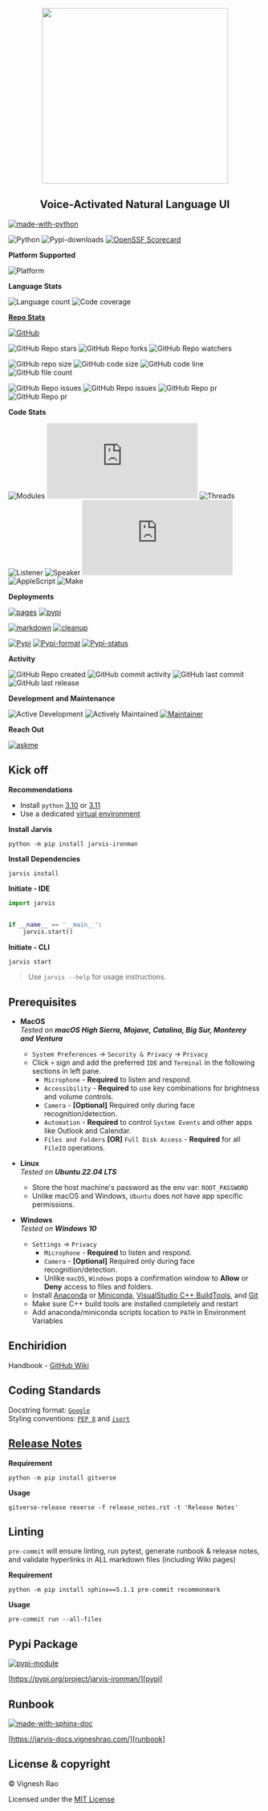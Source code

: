 <p align="center" style="text-align: center">
  <img src="https://thevickypedia.github.io/open-source/images/logo/jarvis.png" width="371px" height="350px">
</p>
<h2 align="center">Voice-Activated Natural Language UI</h2>

[![made-with-python][label-python]][python]

![Python][label-pyversion]
![Pypi-downloads][label-pypi-downloads]
[![OpenSSF Scorecard](https://api.securityscorecards.dev/projects/github.com/thevickypedia/Jarvis/badge)](https://securityscorecards.dev/viewer/?uri=github.com/thevickypedia/Jarvis)

**Platform Supported**

![Platform][label-platform]

**Language Stats**

![Language count][label-language-ct]
![Code coverage][label-code-coverage]

**[Repo Stats][repo]**

[![GitHub][label-license]][license]

![GitHub Repo stars][label-stars]
![GitHub Repo forks][label-forks]
![GitHub Repo watchers][label-watchers]

![GitHub repo size][label-repo-size]
![GitHub code size][label-code-size]
![GitHub code line][label-code-line]
![GitHub file count][label-file-count]

![GitHub Repo issues][label-issues-closed]
![GitHub Repo issues][label-issues-raw]
![GitHub Repo pr][label-pr-closed]
![GitHub Repo pr][label-pr-raw]

**Code Stats**

<!-- todo: self-host a code analyzer
![GitHub file count][label-file-count]
![GitHub lines of code][label-line-of-code]
-->

![Modules][label-stats-Modules]
![Python][label-stats-Python]
![Threads][label-stats-Threads]
![Listener][label-stats-Listener]
![Speaker][label-stats-Speaker]
![Bash][label-stats-Bash]
![AppleScript][label-stats-AppleScript]
![Make][label-stats-Make]

**Deployments**

[![pages][label-actions-pages]][gha_pages]
[![pypi][label-actions-pypi]][gha_pypi]

[![markdown][label-actions-markdown]][gha_md_valid]
[![cleanup][label-actions-cleanup]][gha_cleanup]

[![Pypi][label-pypi]][pypi]
[![Pypi-format][label-pypi-format]][pypi-files]
[![Pypi-status][label-pypi-status]][pypi]

**Activity**

![GitHub Repo created][label-github-repo-created]
![GitHub commit activity][label-github-commit-activity]
![GitHub last commit][label-github-last-commit]
![GitHub last release][label-github-last-release]

**Development and Maintenance**

![Active Development][label-active-development]
![Actively Maintained][label-actively-maintained]
[![Maintainer][label-maintainer]][webpage]

**Reach Out**

[![askme][label-askme]][webpage_contact]

## Kick off

**Recommendations**

- Install `python` [3.10] or [3.11]
- Use a dedicated [virtual environment]

**Install Jarvis**
```shell
python -m pip install jarvis-ironman
```

**Install Dependencies**
```shell
jarvis install
```

**Initiate - IDE**
```python
import jarvis


if __name__ == '__main__':
    jarvis.start()
```

**Initiate - CLI**
```shell
jarvis start
```

> Use `jarvis --help` for usage instructions.

## Prerequisites
   - **MacOS** <br> _Tested on **macOS High Sierra, Mojave, Catalina, Big Sur, Monterey and Ventura**_
     - `System Preferences` → `Security & Privacy` → `Privacy`
     - Click `+` sign and add the preferred `IDE` and `Terminal` in the following sections in left pane.
       - `Microphone` - **Required** to listen and respond.
       - `Accessibility` - **Required** to use key combinations for brightness and volume controls.
       - `Camera` - **[Optional]** Required only during face recognition/detection.
       - `Automation` - **Required** to control `System Events` and other apps like Outlook and Calendar.
       - `Files and Folders` **[OR]** `Full Disk Access` - **Required** for all `FileIO` operations.

   - **Linux** <br> _Tested on **Ubuntu 22.04 LTS**_
     - Store the host machine's password as the env var: `ROOT_PASSWORD`
     - Unlike macOS and Windows, `Ubuntu` does not have app specific permissions.

   - **Windows** <br> _Tested on **Windows 10**_
     - `Settings` → `Privacy`
       - `Microphone` - **Required** to listen and respond.
       - `Camera` - **[Optional]** Required only during face recognition/detection.
       - Unlike `macOS`, `Windows` pops a confirmation window to **Allow** or **Deny** access to files and folders.
     - Install [Anaconda] or [Miniconda], [VisualStudio C++ BuildTools][vcpp], and [Git][git-cli]
     - Make sure C++ build tools are installed completely and restart
     - Add anaconda/miniconda scripts location to `PATH` in Environment Variables

## Enchiridion
Handbook - [GitHub Wiki][wiki]

## Coding Standards
Docstring format: [`Google`][google-docs] <br>
Styling conventions: [`PEP 8`][pep8] and [`isort`][isort]

## [Release Notes][release-notes]
**Requirement**
```shell
python -m pip install gitverse
```

**Usage**
```shell
gitverse-release reverse -f release_notes.rst -t 'Release Notes'
```

## Linting
`pre-commit` will ensure linting, run pytest, generate runbook & release notes, and validate hyperlinks in ALL
markdown files (including Wiki pages)

**Requirement**
```shell
python -m pip install sphinx==5.1.1 pre-commit recommonmark
```

**Usage**
```shell
pre-commit run --all-files
```

## Pypi Package
[![pypi-module](https://img.shields.io/badge/Software%20Repository-pypi-1f425f.svg)][pypi-repo]

[https://pypi.org/project/jarvis-ironman/][pypi]

## Runbook
[![made-with-sphinx-doc](https://img.shields.io/badge/Code%20Docs-Sphinx-1f425f.svg)][sphinx]

[https://jarvis-docs.vigneshrao.com/][runbook]

## License & copyright

&copy; Vignesh Rao

Licensed under the [MIT License][license]

[python]: https://python.org
[3.10]: https://docs.python.org/3/whatsnew/3.10.html
[3.11]: https://docs.python.org/3/whatsnew/3.11.html
[virtual environment]: https://docs.python.org/3/tutorial/venv.html
[PyCharm]: https://www.jetbrains.com/pycharm/
[VSCode]: https://code.visualstudio.com/download
[repo]: https://api.github.com/repos/thevickypedia/Jarvis
[license]: https://github.com/thevickypedia/Jarvis/blob/master/LICENSE
[pypi]: https://pypi.org/project/jarvis-ironman
[pypi-files]: https://pypi.org/project/jarvis-ironman/#files
[pypi-repo]: https://packaging.python.org/tutorials/packaging-projects/
[wiki]: https://github.com/thevickypedia/Jarvis/wiki
[release-notes]: https://github.com/thevickypedia/Jarvis/blob/master/release_notes.rst
[gha_pages]: https://github.com/thevickypedia/Jarvis/actions/workflows/pages/pages-build-deployment
[gha_pypi]: https://github.com/thevickypedia/Jarvis/actions/workflows/python-publish.yml
[gha_md_valid]: https://github.com/thevickypedia/Jarvis/actions/workflows/markdown.yml
[gha_cleanup]: https://github.com/thevickypedia/Jarvis/actions/workflows/cleanup.yml
[webpage]: https://vigneshrao.com/
[webpage_contact]: https://vigneshrao.com/contact
[Anaconda]: https://docs.conda.io/projects/conda/en/latest/user-guide/install/
[Miniconda]: https://docs.conda.io/en/latest/miniconda.html#windows-installers
[vcpp]: https://visualstudio.microsoft.com/visual-cpp-build-tools/
[git-cli]: https://git-scm.com/download/win/
[google-docs]: https://google.github.io/styleguide/pyguide.html#38-comments-and-docstrings
[pep8]: https://www.python.org/dev/peps/pep-0008/
[isort]: https://pycqa.github.io/isort/
[sphinx]: https://www.sphinx-doc.org/en/master/man/sphinx-autogen.html
[runbook]: https://jarvis-docs.vigneshrao.com/

<!-- labels -->

[label-python]: https://img.shields.io/badge/Made%20with-Python-blue?style=for-the-badge&logo=Python
[label-pyversion]: https://img.shields.io/badge/python-3.10%20%7C%203.11-orange
[label-pypi-downloads]: https://img.shields.io/pypi/dm/jarvis-ironman
[label-platform]: https://img.shields.io/badge/Platform-Linux|macOS|Windows-1f425f.svg

[label-language-ct]: https://img.shields.io/github/languages/count/thevickypedia/Jarvis
[label-code-coverage]: https://img.shields.io/github/languages/top/thevickypedia/Jarvis

[label-license]: https://img.shields.io/github/license/thevickypedia/Jarvis

[label-stars]: https://img.shields.io/github/stars/thevickypedia/Jarvis
[label-forks]: https://img.shields.io/github/forks/thevickypedia/Jarvis
[label-watchers]: https://img.shields.io/github/watchers/thevickypedia/Jarvis

[label-repo-size]: https://img.shields.io/github/repo-size/thevickypedia/Jarvis
[label-code-size]: https://img.shields.io/github/languages/code-size/thevickypedia/Jarvis
[label-code-line]: http://jarvis.vigneshrao.com/line-count?badge=true
[label-file-count]: http://jarvis.vigneshrao.com/file-count?badge=true

[label-issues-closed]: https://img.shields.io/github/issues-closed-raw/thevickypedia/Jarvis
[label-issues-raw]: https://img.shields.io/github/issues-raw/thevickypedia/Jarvis
[label-pr-closed]: https://img.shields.io/github/issues-pr-closed-raw/thevickypedia/Jarvis
[label-pr-raw]: https://img.shields.io/github/issues-pr-raw/thevickypedia/Jarvis

[label-file-count]: https://tokei.rs/b1/github/thevickypedia/Jarvis?category=files
[label-line-of-code]: https://tokei.rs/b1/github/thevickypedia/Jarvis?category=code

[label-stats-Modules]: https://img.shields.io/github/search/thevickypedia/Jarvis/module
[label-stats-Python]: https://img.shields.io/github/search/thevickypedia/Jarvis/.py
[label-stats-Threads]: https://img.shields.io/github/search/thevickypedia/Jarvis/thread
[label-stats-Listener]: https://img.shields.io/github/search/thevickypedia/Jarvis/listener
[label-stats-Speaker]: https://img.shields.io/github/search/thevickypedia/Jarvis/speaker
[label-stats-Bash]: https://img.shields.io/github/search/thevickypedia/Jarvis/.sh
[label-stats-AppleScript]: https://img.shields.io/github/search/thevickypedia/Jarvis/.scpt
[label-stats-Make]: https://img.shields.io/github/search/thevickypedia/Jarvis/Makefile

[label-actions-pages]: https://github.com/thevickypedia/Jarvis/actions/workflows/pages/pages-build-deployment/badge.svg
[label-actions-pypi]: https://github.com/thevickypedia/Jarvis/actions/workflows/python-publish.yml/badge.svg
[label-actions-markdown]: https://github.com/thevickypedia/Jarvis/actions/workflows/markdown.yml/badge.svg
[label-actions-cleanup]: https://github.com/thevickypedia/Jarvis/actions/workflows/cleanup.yml/badge.svg

[label-pypi]: https://img.shields.io/pypi/v/jarvis-ironman
[label-pypi-format]: https://img.shields.io/pypi/format/jarvis-ironman
[label-pypi-status]: https://img.shields.io/pypi/status/jarvis-ironman

[label-github-repo-created]: https://img.shields.io/date/1599432310
[label-github-commit-activity]: https://img.shields.io/github/commit-activity/y/thevickypedia/Jarvis
[label-github-last-commit]: https://img.shields.io/github/last-commit/thevickypedia/Jarvis
[label-github-last-release]: https://img.shields.io/github/release-date/thevickypedia/Jarvis

[label-active-development]: https://img.shields.io/badge/Development%20Level-Actively%20Developed-success.svg
[label-actively-maintained]: https://img.shields.io/badge/Maintenance%20Level-Actively%20Maintained-success.svg
[label-maintainer]: https://img.shields.io/badge/Maintained%20By-Vignesh%20Rao-blue.svg

[label-askme]: https://img.shields.io/badge/SELECT%20*%20FROM-questions-1abc9c.svg
